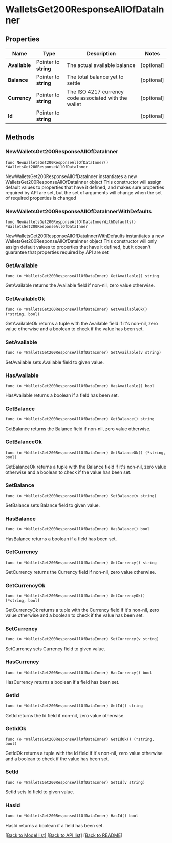 # WalletsGet200ResponseAllOfDataInner

## Properties

Name | Type | Description | Notes
------------ | ------------- | ------------- | -------------
**Available** | Pointer to **string** | The actual available balance | [optional] 
**Balance** | Pointer to **string** | The total balance yet to settle | [optional] 
**Currency** | Pointer to **string** | The ISO 4217 currency code associated with the wallet | [optional] 
**Id** | Pointer to **string** |  | [optional] 

## Methods

### NewWalletsGet200ResponseAllOfDataInner

`func NewWalletsGet200ResponseAllOfDataInner() *WalletsGet200ResponseAllOfDataInner`

NewWalletsGet200ResponseAllOfDataInner instantiates a new WalletsGet200ResponseAllOfDataInner object
This constructor will assign default values to properties that have it defined,
and makes sure properties required by API are set, but the set of arguments
will change when the set of required properties is changed

### NewWalletsGet200ResponseAllOfDataInnerWithDefaults

`func NewWalletsGet200ResponseAllOfDataInnerWithDefaults() *WalletsGet200ResponseAllOfDataInner`

NewWalletsGet200ResponseAllOfDataInnerWithDefaults instantiates a new WalletsGet200ResponseAllOfDataInner object
This constructor will only assign default values to properties that have it defined,
but it doesn't guarantee that properties required by API are set

### GetAvailable

`func (o *WalletsGet200ResponseAllOfDataInner) GetAvailable() string`

GetAvailable returns the Available field if non-nil, zero value otherwise.

### GetAvailableOk

`func (o *WalletsGet200ResponseAllOfDataInner) GetAvailableOk() (*string, bool)`

GetAvailableOk returns a tuple with the Available field if it's non-nil, zero value otherwise
and a boolean to check if the value has been set.

### SetAvailable

`func (o *WalletsGet200ResponseAllOfDataInner) SetAvailable(v string)`

SetAvailable sets Available field to given value.

### HasAvailable

`func (o *WalletsGet200ResponseAllOfDataInner) HasAvailable() bool`

HasAvailable returns a boolean if a field has been set.

### GetBalance

`func (o *WalletsGet200ResponseAllOfDataInner) GetBalance() string`

GetBalance returns the Balance field if non-nil, zero value otherwise.

### GetBalanceOk

`func (o *WalletsGet200ResponseAllOfDataInner) GetBalanceOk() (*string, bool)`

GetBalanceOk returns a tuple with the Balance field if it's non-nil, zero value otherwise
and a boolean to check if the value has been set.

### SetBalance

`func (o *WalletsGet200ResponseAllOfDataInner) SetBalance(v string)`

SetBalance sets Balance field to given value.

### HasBalance

`func (o *WalletsGet200ResponseAllOfDataInner) HasBalance() bool`

HasBalance returns a boolean if a field has been set.

### GetCurrency

`func (o *WalletsGet200ResponseAllOfDataInner) GetCurrency() string`

GetCurrency returns the Currency field if non-nil, zero value otherwise.

### GetCurrencyOk

`func (o *WalletsGet200ResponseAllOfDataInner) GetCurrencyOk() (*string, bool)`

GetCurrencyOk returns a tuple with the Currency field if it's non-nil, zero value otherwise
and a boolean to check if the value has been set.

### SetCurrency

`func (o *WalletsGet200ResponseAllOfDataInner) SetCurrency(v string)`

SetCurrency sets Currency field to given value.

### HasCurrency

`func (o *WalletsGet200ResponseAllOfDataInner) HasCurrency() bool`

HasCurrency returns a boolean if a field has been set.

### GetId

`func (o *WalletsGet200ResponseAllOfDataInner) GetId() string`

GetId returns the Id field if non-nil, zero value otherwise.

### GetIdOk

`func (o *WalletsGet200ResponseAllOfDataInner) GetIdOk() (*string, bool)`

GetIdOk returns a tuple with the Id field if it's non-nil, zero value otherwise
and a boolean to check if the value has been set.

### SetId

`func (o *WalletsGet200ResponseAllOfDataInner) SetId(v string)`

SetId sets Id field to given value.

### HasId

`func (o *WalletsGet200ResponseAllOfDataInner) HasId() bool`

HasId returns a boolean if a field has been set.


[[Back to Model list]](../README.md#documentation-for-models) [[Back to API list]](../README.md#documentation-for-api-endpoints) [[Back to README]](../README.md)


